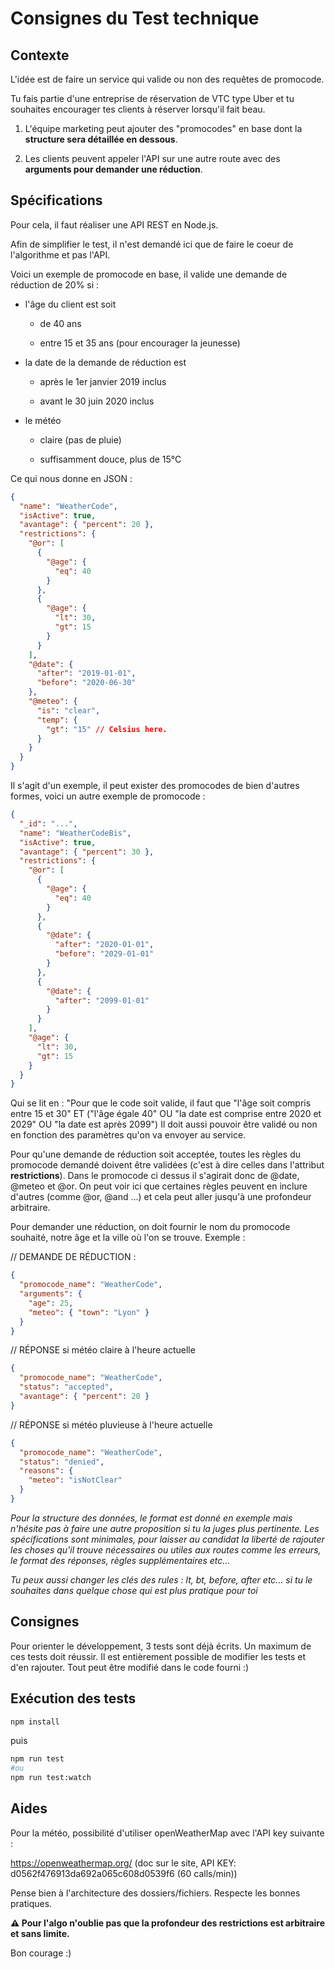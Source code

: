 # Consignes du Test technique

## Contexte

L'idée est de faire un service qui valide ou non des requêtes de promocode.

Tu fais partie d'une entreprise de réservation de VTC type Uber et tu souhaites encourager tes clients à réserver lorsqu'il fait beau.

1.  L'équipe marketing peut ajouter des "promocodes" en base dont la **structure sera détaillée en dessous**.

2.  Les clients peuvent appeler l'API sur une autre route avec des **arguments pour demander une réduction**.

## Spécifications

Pour cela, il faut réaliser une API REST en Node.js.

Afin de simplifier le test, il n'est demandé ici que de faire le coeur de l'algorithme et pas l'API.

Voici un exemple de promocode en base, il valide une demande de
réduction de 20% si :

- l'âge du client est soit

  - de 40 ans

  - entre 15 et 35 ans (pour encourager la jeunesse)

- la date de la demande de réduction est

  - après le 1er janvier 2019 inclus

  - avant le 30 juin 2020 inclus

- le météo

  - claire (pas de pluie)

  - suffisamment douce, plus de 15°C

Ce qui nous donne en JSON :

```json
{
  "name": "WeatherCode",
  "isActive": true,
  "avantage": { "percent": 20 },
  "restrictions": {
    "@or": [
      {
        "@age": {
          "eq": 40
        }
      },
      {
        "@age": {
          "lt": 30,
          "gt": 15
        }
      }
    ],
    "@date": {
      "after": "2019-01-01",
      "before": "2020-06-30"
    },
    "@meteo": {
      "is": "clear",
      "temp": {
        "gt": "15" // Celsius here.
      }
    }
  }
}
```

Il s'agit d'un exemple, il peut exister des promocodes de bien d'autres formes, voici un autre exemple de promocode :

```json
{
  "_id": "...",
  "name": "WeatherCodeBis",
  "isActive": true,
  "avantage": { "percent": 30 },
  "restrictions": {
    "@or": [
      {
        "@age": {
          "eq": 40
        }
      },
      {
        "@date": {
          "after": "2020-01-01",
          "before": "2029-01-01"
        }
      },
      {
        "@date": {
          "after": "2099-01-01"
        }
      }
    ],
    "@age": {
      "lt": 30,
      "gt": 15
    }
  }
}
```

Qui se lit en : "Pour que le code soit valide, il faut que "l'âge soit compris entre 15 et 30" ET ("l'âge égale 40" OU "la date est comprise entre 2020 et 2029" OU "la date est après 2099")
Il doit aussi pouvoir être validé ou non en fonction des paramètres qu'on va envoyer au service.

Pour qu'une demande de réduction soit acceptée, toutes les règles du promocode demandé doivent être validées (c'est à dire celles dans l'attribut **restrictions**). Dans le promocode ci dessus il s'agirait donc de @date, @meteo et @or. On peut voir ici que certaines règles peuvent en inclure d'autres (comme @or, @and ...) et cela peut aller jusqu'à une profondeur arbitraire.

Pour demander une réduction, on doit fournir le nom du promocode souhaité, notre âge et la ville où l'on se trouve. Exemple :

// DEMANDE DE RÉDUCTION :

```json
{
  "promocode_name": "WeatherCode",
  "arguments": {
    "age": 25,
    "meteo": { "town": "Lyon" }
  }
}
```

// RÉPONSE si météo claire à l'heure actuelle

```json
{
  "promocode_name": "WeatherCode",
  "status": "accepted",
  "avantage": { "percent": 20 }
}
```

// RÉPONSE si météo pluvieuse à l'heure actuelle

```json
{
  "promocode_name": "WeatherCode",
  "status": "denied",
  "reasons": {
    "meteo": "isNotClear"
  }
}
```

_Pour la structure des données, le format est donné en exemple mais n'hésite pas à faire une autre proposition si tu la juges plus pertinente. Les spécifications sont minimales, pour laisser au candidat la liberté de rajouter les choses qu'il trouve nécessaires ou utiles aux routes comme les erreurs, le format des réponses, règles supplémentaires etc..._

_Tu peux aussi changer les clés des rules : lt, bt, before, after etc... si tu le souhaites dans quelque chose qui est plus pratique pour toi_

## Consignes

Pour orienter le développement, 3 tests sont déjà écrits. Un maximum de ces tests doit réussir. Il est entièrement possible de modifier les tests et d'en rajouter. Tout peut être modifié dans le code fourni :)

## Exécution des tests

```sh
npm install
```

puis

```sh
npm run test
#ou
npm run test:watch
```


## Aides

Pour la météo, possibilité d'utiliser openWeatherMap avec l'API key suivante :

https://openweathermap.org/ (doc sur le site, API KEY: d0562f476913da692a065c608d0539f6 (60 calls/min))

Pense bien à l'architecture des dossiers/fichiers. Respecte les bonnes pratiques.

**⚠️ Pour l'algo n'oublie pas que la profondeur des restrictions est arbitraire et sans limite.**

Bon courage :)
